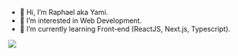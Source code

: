 - 👋 Hi, I’m Raphael aka Yami.
- 👀 I’m interested in  Web Development.
- 🌱 I’m currently learning Front-end (ReactJS, Next.js, Typescript).
<img src="https://github-readme-stats.vercel.app/api?username=eoyami&theme=swift&show_icons=true">
